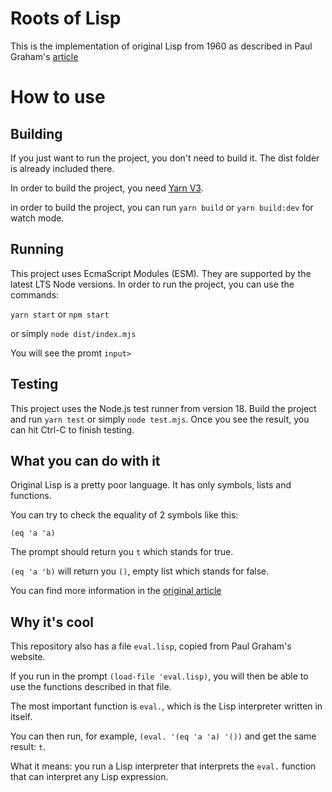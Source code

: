 # Roots of Lisp

This is the implementation of original Lisp from 1960 as described in Paul Graham's
[article](http://www.paulgraham.com/rootsoflisp.html)

# How to use

## Building

If you just want to run the project, you don't need to build it. The dist folder is already included there.

In order to build the project, you need [Yarn V3](https://yarnpkg.com/getting-started/install).

in order to build the project, you can run `yarn build` or `yarn build:dev` for watch mode.

## Running

This project uses EcmaScript Modules (ESM). They are supported by the latest LTS Node versions.
In order to run the project, you can use the commands:

`yarn start`
or
`npm start`

or simply
`node dist/index.mjs`

You will see the promt `input> `

## Testing

This project uses the Node.js test runner from version 18.
Build the project and run `yarn test` or simply `node test.mjs`.
Once you see the result, you can hit Ctrl-C to finish testing.

## What you can do with it

Original Lisp is a pretty poor language. It has only symbols, lists and functions.

You can try to check the equality of 2 symbols like this:

`(eq 'a 'a)`

The prompt should return you `t` which stands for true.

`(eq 'a 'b)` will return you `()`, empty list which stands for false.

You can find more information in the [original article](http://www.paulgraham.com/rootsoflisp.html)

## Why it's cool

This repository also has a file `eval.lisp`, copied from Paul Graham's website.

If you run in the prompt `(load-file 'eval.lisp)`, you will then be able to use the functions described in that file.

The most important function is `eval.`, which is the Lisp interpreter written in itself.

You can then run, for example, `(eval. '(eq 'a 'a) '())` and get the same result: `t`.

What it means: you run a Lisp interpreter that interprets the `eval.` function that can interpret any Lisp expression.
